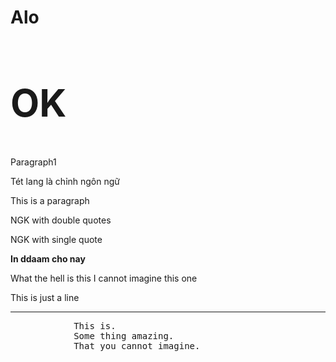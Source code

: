 <!DOCTYPE html>
<html lang="en"> 
    <head>
        <title>Day_02</title>
    </head>
    <body>
        <h1>Alo</h1>
        <h2 style="font-size: 60px;">OK</h2>
        <p>Paragraph1</p>
        <p>Tét lang là chỉnh ngôn ngữ </p>
        <p title=About Day_01>This is a paragraph</p>
        <p title = "NGK">NGK with double quotes</p>
        <p title = 'NGK'>NGK with single quote</p>
        <p><b>In ddaam cho nay</b></p>
        <p>What the hell is this            I cannot imagine this one</p>
        <p>This is just a line</p>
        <hr>
        <pre>
            This is.
            Some thing amazing.
            That you cannot imagine.
        </pre>
    </body>
</html>
